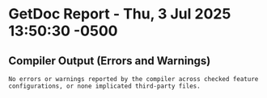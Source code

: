 # GetDoc Report - Thu, 3 Jul 2025 13:50:30 -0500

## Compiler Output (Errors and Warnings)

```text
No errors or warnings reported by the compiler across checked feature configurations, or none implicated third-party files.
```
